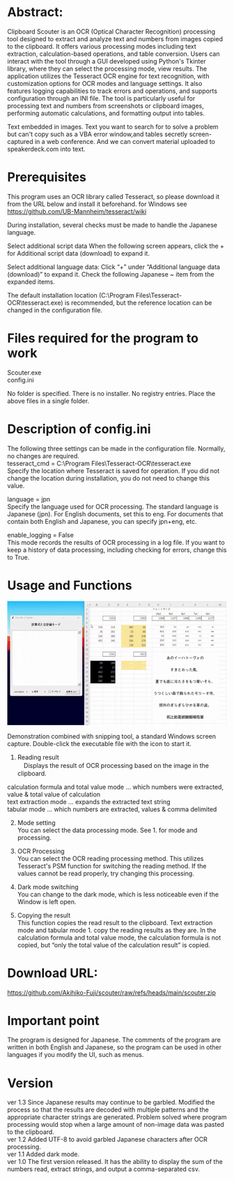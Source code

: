 # Abstract:

Clipboard Scouter is an OCR (Optical Character Recognition) processing tool designed to extract and analyze text and numbers from images copied to the clipboard.
It offers various processing modes including text extraction, calculation-based operations, and table conversion.
Users can interact with the tool through a GUI developed using Python's Tkinter library, where they can select the processing mode, view results.
The application utilizes the Tesseract OCR engine for text recognition, with customization options for OCR modes and language settings.
It also features logging capabilities to track errors and operations, and supports configuration through an INI file.
The tool is particularly useful for processing text and numbers from screenshots or clipboard images, performing automatic calculations, and formatting output into tables.

Text embedded in images.
Text you want to search for to solve a problem but can't copy such as a VBA error window,and tables secretly screen-captured in a web conference.
And we can convert material uploaded to speakerdeck.com into text.

# Prerequisites
This program uses an OCR library called Tesseract, so please download it from the URL below and install it beforehand.
for Windows see https://github.com/UB-Mannheim/tesseract/wiki

During installation, several checks must be made to handle the Japanese language.

Select additional script data
 When the following screen appears, click the + for Additional script data (download) to expand it.
  
Select additional language data:
 Click “+” under “Additional language data (download)” to expand it.
 Check the following Japanese ~ item from the expanded items.

 The default installation location (C:\Program Files\Tesseract-OCR\tesseract.exe) is recommended, but the reference location can be changed in the configuration file.

# Files required for the program to work<BR>
Scouter.exe <BR>
config.ini<BR>

No folder is specified. There is no installer. No registry entries. Place the above files in a single folder.

# Description of config.ini
The following three settings can be made in the configuration file. Normally, no changes are required.<BR>
tesseract_cmd = C:\Program Files\Tesseract-OCR\tesseract.exe<BR>
Specify the location where Tesseract is saved for operation. If you did not change the location during installation, you do not need to change this value.<BR>

language = jpn<BR>
Specify the language used for OCR processing. The standard language is Japanese (jpn).
For English documents, set this to eng. For documents that contain both English and Japanese, you can specify jpn+eng, etc.

enable_logging = False<BR>
This mode records the results of OCR processing in a log file. If you want to keep a history of data processing, including checking for errors, change this to True.

# Usage and Functions
![demo](https://github.com/Akihiko-Fuji/scouter/blob/main/demo.gif?raw=true)

Demonstration combined with snipping tool, a standard Windows screen capture.
 Double-click the executable file with the icon to start it.
 
1. Reading result<BR>
　Displays the result of OCR processing based on the image in the clipboard.

  calculation formula and total value mode ... which numbers were extracted, value & total value of calculation<BR>
  text extraction mode ... expands the extracted text string<BR>
  tabular mode ... which numbers are extracted, values & comma delimited<BR>

2. Mode setting<BR>
  You can select the data processing mode. See 1. for mode and processing.

3. OCR Processing<BR>
  You can select the OCR reading processing method. This utilizes Tesseract's PSM function for switching the reading method. If the values cannot be read properly, try changing this processing.

4. Dark mode switching<BR>
  You can change to the dark mode, which is less noticeable even if the Window is left open.

5. Copying the result<BR>
  This function copies the read result to the clipboard. Text extraction mode and tabular mode 1. copy the reading results as they are.
  In the calculation formula and total value mode, the calculation formula is not copied, but “only the total value of the calculation result” is copied.

# Download URL:<BR>
https://github.com/Akihiko-Fuji/scouter/raw/refs/heads/main/scouter.zip

# Important point<BR>
  The program is designed for Japanese. The comments of the program are written in both English and Japanese, so the program can be used in other languages if you modify the UI, such as menus.

# Version<BR>
ver 1.3 Since Japanese results may continue to be garbled. Modified the process so that the results are decoded with multiple patterns and the appropriate character strings are generated. Problem solved where program processing would stop when a large amount of non-image data was pasted to the clipboard.<BR>
ver 1.2 Added UTF-8 to avoid garbled Japanese characters after OCR processing.<BR>
ver 1.1 Added dark mode.<BR>
ver 1.0 The first version released. It has the ability to display the sum of the numbers read, extract strings, and output a comma-separated csv.<BR>
